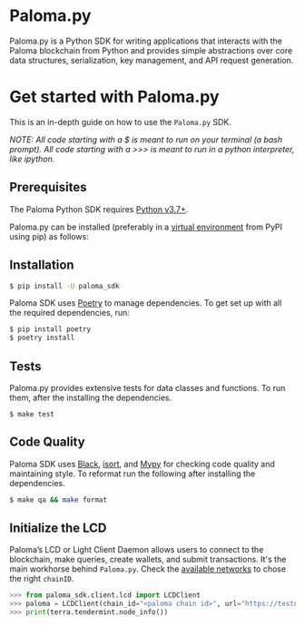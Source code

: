 # Paloma.py
Paloma.py is a Python SDK for writing applications that interacts with the Paloma blockchain from Python and provides simple abstractions over core data structures, serialization, key management, and API request generation.

# Get started with Paloma.py

This is an in-depth guide on how to use the `Paloma.py` SDK.

*NOTE: All code starting with a $ is meant to run on your terminal (a bash prompt). All code starting with a >>> is meant to run in a python interpreter, like ipython.*

## Prerequisites

The Paloma Python SDK requires [Python v3.7+](https://www.python.org/downloads/).

Paloma.py can be installed (preferably in a [virtual environment](https://packaging.python.org/en/latest/guides/installing-using-pip-and-virtual-environments/) from PyPI using pip) as follows:

## Installation

```sh
$ pip install -U paloma_sdk
```

Paloma SDK uses [Poetry](https://python-poetry.org) to manage dependencies. To get set up with all the required dependencies, run:
```sh
$ pip install poetry
$ poetry install
```

## Tests

Paloma.py provides extensive tests for data classes and functions. To run them, after the installing the dependencies.

```
$ make test
```

## Code Quality

Paloma SDK uses [Black](https://black.readthedocs.io/en/stable), [isort](https://isort.readthedocs.io/en/latest), and [Mypy](https://mypy.readthedocs.io/en/stable/index.html) for checking code quality and maintaining style. To reformat run the following after installing the dependencies.

```sh
$ make qa && make format
```

## Initialize the LCD

Paloma’s LCD or Light Client Daemon allows users to connect to the blockchain, make queries, create wallets, and submit transactions. It's the main workhorse behind `Paloma.py`. Check the [available networks](../../../resources/networks.md) to chose the right `chainID`.

```py
>>> from paloma_sdk.client.lcd import LCDClient
>>> paloma = LCDClient(chain_id="<paloma chain id>", url="https://testnet.palomaswap.com")
>>> print(terra.tendermint.node_info())
```
